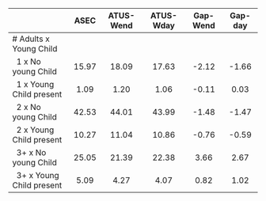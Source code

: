 
|                      |         ASEC |    ATUS-Wend |    ATUS-Wday |     Gap-Wend |      Gap-day |
| -------------------- | :----------: | :----------: | :----------: | :----------: | :----------: |
| # Adults x Young Child |              |              |              |              |              |
| &nbsp;&nbsp;1 x No young Child |        15.97 |        18.09 |        17.63 |        -2.12 |        -1.66 |
| &nbsp;&nbsp;1 x Young Child present |         1.09 |         1.20 |         1.06 |        -0.11 |         0.03 |
| &nbsp;&nbsp;2 x No young Child |        42.53 |        44.01 |        43.99 |        -1.48 |        -1.47 |
| &nbsp;&nbsp;2 x Young Child present |        10.27 |        11.04 |        10.86 |        -0.76 |        -0.59 |
| &nbsp;&nbsp;3+ x No young Child |        25.05 |        21.39 |        22.38 |         3.66 |         2.67 |
| &nbsp;&nbsp;3+ x Young Child present |         5.09 |         4.27 |         4.07 |         0.82 |         1.02 |

